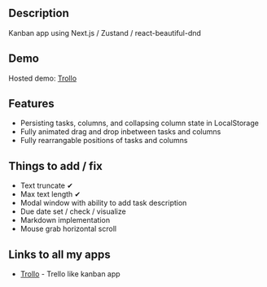 ## Description

Kanban app using Next.js / Zustand / react-beautiful-dnd

## Demo

Hosted demo: [Trollo](https://trollo-self.vercel.app/)

## Features

- Persisting tasks, columns, and collapsing column state in LocalStorage
- Fully animated drag and drop inbetween tasks and columns
- Fully rearrangable positions of tasks and columns

## Things to add / fix

- Text truncate ✔
- Max text length ✔
- Modal window with ability to add task description
- Due date set / check / visualize
- Markdown implementation
- Mouse grab horizontal scroll

## Links to all my apps

- [Trollo](#) - Trello like kanban app
